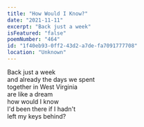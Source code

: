 ```yaml
---
title: "How Would I Know?"
date: "2021-11-11"
excerpt: "Back just a week"
isFeatured: "false"
poemNumber: "464"
id: "1f40eb93-0ff2-43d2-a7de-fa7091777708"
location: "Unknown"
---
```


Back just a week  
and already the days we spent  
together in West Virginia  
are like a dream  
how would I know  
I'd been there if I hadn't  
left my keys behind?
